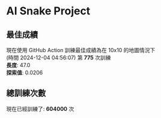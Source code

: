 
# AI Snake Project

## **最佳成績**







現在使用 GitHub Action 訓練最佳成績為在 10x10 的地圖情況下  
(時間 2024-12-04 04:56:07) 第 **775** 次訓練  
**長度**: 47.0  
**探索值**: 0.0206















## 總訓練次數
現在已經訓練了: **604000** 次
